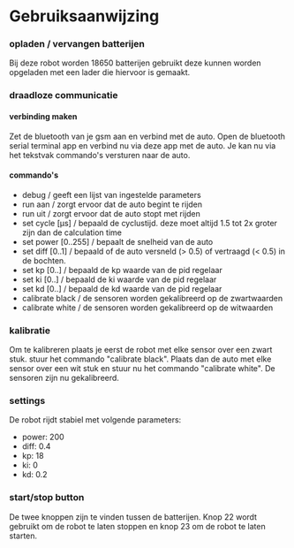 # Gebruiksaanwijzing

### opladen / vervangen batterijen
Bij deze robot worden 18650 batterijen gebruikt deze kunnen worden opgeladen met een lader die hiervoor is gemaakt.

### draadloze communicatie
#### verbinding maken
Zet de bluetooth van je gsm aan en verbind met de auto. Open de bluetooth serial terminal app en verbind nu via deze app met de auto. Je kan nu via het tekstvak commando's versturen naar de auto.

#### commando's
- debug / geeft een lijst van ingestelde parameters 
- run aan / zorgt ervoor dat de auto begint te rijden  
- run uit / zorgt ervoor dat de auto stopt met rijden
- set cycle [µs] / bepaald de cyclustijd. deze moet altijd 1.5 tot 2x groter zijn dan de calculation time
- set power [0..255] / bepaalt de snelheid van de auto
- set diff [0..1] / bepaald of de auto versneld (> 0.5) of vertraagd (< 0.5) in de bochten.
- set kp [0..] / bepaald de kp waarde van de pid regelaar
- set ki [0..] / bepaald de ki waarde van de pid regelaar
- set kd [0..] / bepaald de kd waarde van de pid regelaar
- calibrate black / de sensoren worden gekalibreerd op de zwartwaarden
- calibrate white / de sensoren worden gekalibreerd op de witwaarden

### kalibratie
Om te kalibreren plaats je eerst de robot met elke sensor over een zwart stuk. stuur het commando "calibrate black". Plaats dan de auto met elke sensor over een wit stuk en stuur nu het commando "calibrate white". De sensoren zijn nu gekalibreerd.

### settings
De robot rijdt stabiel met volgende parameters: 
- power: 200
- diff: 0.4
- kp: 18
- ki: 0
- kd: 0.2

### start/stop button
De twee knoppen zijn te vinden tussen de batterijen. Knop 22 wordt gebruikt om de robot te laten stoppen en knop 23 om de robot te laten starten.
